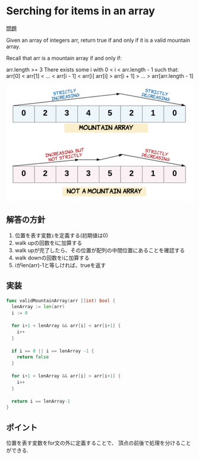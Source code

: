 # Serching for items in an array

[問題](https://leetcode.com/explore/learn/card/fun-with-arrays/527/searching-for-items-in-an-array/3251/)  

Given an array of integers arr, return true if and only if it is a valid mountain array.

Recall that arr is a mountain array if and only if:

arr.length >= 3
There exists some i with 0 < i < arr.length - 1 such that:
arr[0] < arr[1] < ... < arr[i - 1] < arr[i]
arr[i] > arr[i + 1] > ... > arr[arr.length - 1]

![](./images/941-1.png)

## 解答の方針
1. 位置を表す変数`i`を定義する(初期値は0)
2. walk upの回数をiに加算する
3. walk upが完了したら、その位置が配列の中間位置にあることを確認する
4. walk downの回数をiに加算する
5. iがlen(arr)-1と等しければ、trueを返す


## 実装

```go
func validMountainArray(arr []int) bool {
  lenArray := len(arr)
  i := 0
  
  for i+1 < lenArray && arr[i] < arr[i+1] {
    i++
  }
  
  if i == 0 || i == lenArray -1 {
    return false
  }
  
  for i+1 < lenArray && arr[i] > arr[i+1] {
    i++
  }
  
  return i == lenArray-1
}
```


## ポイント
位置を表す変数をfor文の外に定義することで、
頂点の前後で処理を分けることができる.  
